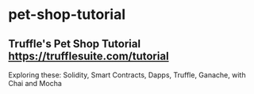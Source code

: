# pet-shop-tutorial
## Truffle's Pet Shop Tutorial https://trufflesuite.com/tutorial
Exploring these: Solidity, Smart Contracts, Dapps, Truffle, Ganache, with Chai and Mocha 
